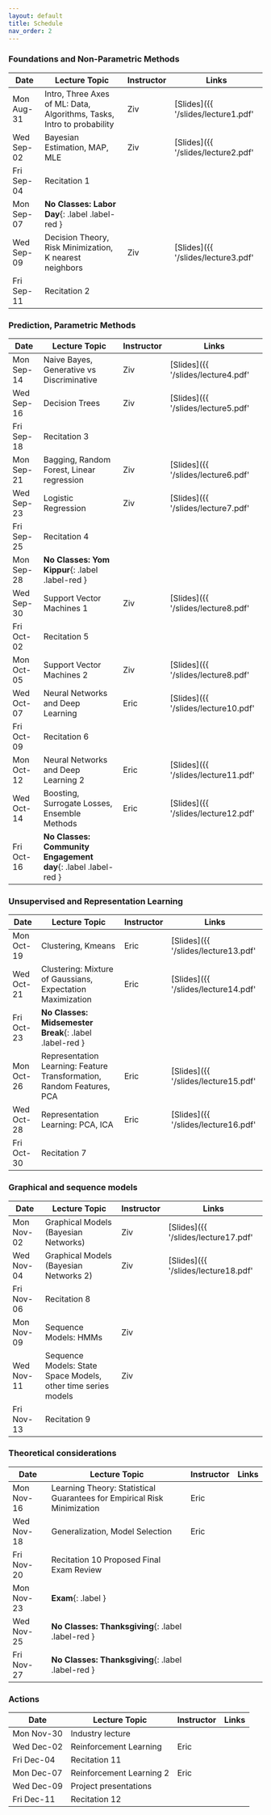 ```yaml
---
layout: default
title: Schedule
nav_order: 2
---
```


### Foundations and Non-Parametric Methods

|Date|Lecture Topic|Instructor|Links|
|----|-------------|----------|-----|
|Mon Aug-31|Intro, Three Axes of ML: Data, Algorithms, Tasks, Intro to probability|Ziv       |[Slides]({{ '/slides/lecture1.pdf' | absolute_url }}) &bull; [Video](https://youtu.be/7sMnKGBe36k)|
|Wed Sep-02|Bayesian Estimation, MAP, MLE|Ziv       |[Slides]({{ '/slides/lecture2.pdf' | absolute_url }}) &bull; [Video](https://youtu.be/BqoKDBHtrno)|
|Fri Sep-04|Recitation 1 |          |
|Mon Sep-07|**No Classes: Labor Day**{: .label .label-red }|          |
|Wed Sep-09|Decision Theory,  Risk Minimization, K nearest neighbors|Ziv       |[Slides]({{ '/slides/lecture3.pdf' | absolute_url }}) &bull; [Video](https://youtu.be/0ltxHFcb9Zk)|
|Fri Sep-11|Recitation 2 |          |

### Prediction, Parametric Methods

|Date|Lecture Topic|Instructor|Links|
|----|-------------|----------|-----|
|Mon Sep-14|Naive Bayes, Generative vs Discriminative|Ziv       |[Slides]({{ '/slides/lecture4.pdf' | absolute_url }}) &bull; [Video](https://youtu.be/X9eiUitrzXY)|
|Wed Sep-16|Decision Trees|Ziv       |[Slides]({{ '/slides/lecture5.pdf' | absolute_url }}) &bull; [Video](https://youtu.be/g_a0c1ZUVKQ)|
|Fri Sep-18|Recitation 3 |          |
|Mon Sep-21|Bagging, Random Forest, Linear regression|Ziv       |[Slides]({{ '/slides/lecture6.pdf' | absolute_url }}) &bull; [Video](https://youtu.be/4EquR17FTlg)|
|Wed Sep-23|Logistic Regression|Ziv       |[Slides]({{ '/slides/lecture7.pdf' | absolute_url }}) &bull; [Video](https://youtu.be/ZLqQRSOU7-M)|
|Fri Sep-25|Recitation 4 |          |
|Mon Sep-28|**No Classes: Yom Kippur**{: .label .label-red }|          |
|Wed Sep-30|Support Vector Machines 1|Ziv       |[Slides]({{ '/slides/lecture8.pdf' | absolute_url }}) &bull; [Video](https://youtu.be/nJ1oB4bz8BI)|
|Fri Oct-02|Recitation 5 |          |
|Mon Oct-05|Support Vector Machines 2|Ziv       |[Slides]({{ '/slides/lecture8.pdf' | absolute_url }}) &bull; [Video](https://youtu.be/AWCHHAzKTKU)|
|Wed Oct-07|Neural Networks and Deep Learning|Eric      |[Slides]({{ '/slides/lecture10.pdf' | absolute_url }}) &bull; [Video](https://youtu.be/f2vOb6FLDuU)|
|Fri Oct-09|Recitation 6 |          |
|Mon Oct-12|Neural Networks and Deep Learning 2|Eric      |[Slides]({{ '/slides/lecture11.pdf' | absolute_url }}) &bull; [Video](https://youtu.be/q8mW30VU3Hs)|
|Wed Oct-14|Boosting, Surrogate Losses, Ensemble Methods|Eric      |[Slides]({{ '/slides/lecture12.pdf' | absolute_url }}) &bull; [Video](https://youtu.be/P88yObNdrYs)|
|Fri Oct-16|**No Classes: Community Engagement day**{: .label .label-red }|          |

### Unsupervised and Representation Learning

|Date|Lecture Topic|Instructor|Links|
|----|-------------|----------|-----|
|Mon Oct-19|Clustering, Kmeans|Eric      |[Slides]({{ '/slides/lecture13.pdf' | absolute_url }}) &bull; [Video](https://youtu.be/iAhwCOxWp0k)|
|Wed Oct-21|Clustering: Mixture of Gaussians, Expectation Maximization|Eric      |[Slides]({{ '/slides/lecture14.pdf' | absolute_url }}) &bull; [Video](https://youtu.be/l3_IiM_ihCw)|
|Fri Oct-23|**No Classes: Midsemester Break**{: .label .label-red }|          |
|Mon Oct-26|Representation Learning: Feature Transformation, Random Features, PCA|Eric      |[Slides]({{ '/slides/lecture15.pdf' | absolute_url }}) &bull; [Video](https://youtu.be/tzdPOr3nD2Y)|
|Wed Oct-28|Representation Learning: PCA, ICA	|Eric      |[Slides]({{ '/slides/lecture16.pdf' | absolute_url }}) &bull; [Video](https://youtu.be/hqXPs3ofOX4)|
|Fri Oct-30|Recitation 7 |          |

### Graphical and sequence models

|Date|Lecture Topic|Instructor|Links|
|----|-------------|----------|-----|
|Mon Nov-02|Graphical Models (Bayesian Networks)|Ziv       |[Slides]({{ '/slides/lecture17.pdf' | absolute_url }}) &bull; [Video](https://youtu.be/TyCuYuJPfAU)|
|Wed Nov-04|Graphical Models (Bayesian Networks 2)|Ziv       |[Slides]({{ '/slides/lecture18.pdf' | absolute_url }}) &bull; [Video](https://youtu.be/3n9ZOTHYbBg)|
|Fri Nov-06|Recitation 8 |          |
|Mon Nov-09|Sequence Models: HMMs|Ziv       |
|Wed Nov-11|Sequence Models: State Space Models, other time series models|Ziv       |
|Fri Nov-13|Recitation 9 |          |

### Theoretical considerations

|Date|Lecture Topic|Instructor|Links|
|----|-------------|----------|-----|
|Mon Nov-16|Learning Theory: Statistical Guarantees for Empirical Risk Minimization|Eric      |
|Wed Nov-18|Generalization, Model Selection|Eric      |
|Fri Nov-20|Recitation 10 Proposed Final Exam Review|          |
|Mon Nov-23|**Exam**{: .label }         |          |
|Wed Nov-25|**No Classes: Thanksgiving**{: .label .label-red }|          |
|Fri Nov-27|**No Classes: Thanksgiving**{: .label .label-red }|          |

### Actions

|Date|Lecture Topic|Instructor|Links|
|----|-------------|----------|-----|
|Mon Nov-30|Industry lecture|          |
|Wed Dec-02|Reinforcement Learning|Eric      |
|Fri Dec-04|Recitation 11|          |
|Mon Dec-07|Reinforcement Learning 2|Eric      |
|Wed Dec-09|Project presentations|          |
|Fri Dec-11|Recitation 12|          |
